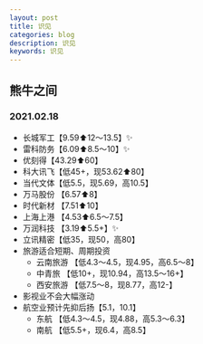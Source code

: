 ```yaml
---
layout: post
title: 识见
categories: blog
description: 识见
keywords: 识见
---
```


## 熊牛之间

### 2021.02.18

- 长城军工【9.59⬆️12～13.5】✨
- 雷科防务【6.09⬆️8.5～10】✨
- 优刻得【43.29⬆️60】
- 科大讯飞【低45+，现53.62⬆️80】
- 当代文体【低5.5，现5.69，高10.5】
- 万马股份 【6.57⬆️8】
- 时代新材 【7.51⬆️10】
- 上海上港 【4.53⬆️6.5～7.5】
- 万润科技 【3.19⬆️5.5+】✨
- 立讯精密【低35，现50，高80】
- 旅游适合短期、周期投资
  - 云南旅游 【低4.3～4.5，现4.95，高6.5～8】
  - 中青旅 【低10+，现10.94，高13.5～16+】
  - 西安旅游 【低7.5～8，现8.77，高12-】
- 影视业不会大幅涨动
- 航空业预计先抑后扬【5.1，10.1】
  - 东航 【低4.3～4.5，现4.88，高5.3～6.3】
  - 南航 【低5.5+，现6.4，高8.5】